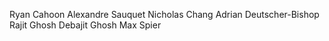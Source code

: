 Ryan Cahoon
Alexandre Sauquet
Nicholas Chang
Adrian Deutscher-Bishop
Rajit Ghosh
Debajit Ghosh
Max Spier